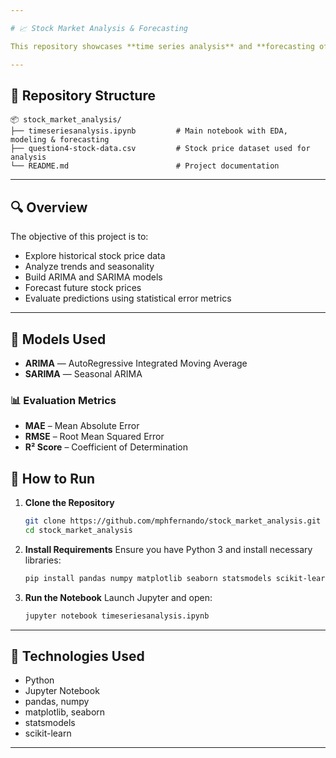 ```yaml
---

# 📈 Stock Market Analysis & Forecasting

This repository showcases **time series analysis** and **forecasting of stock prices** using models like **ARIMA** and **SARIMA** — implemented in Python via a Jupyter Notebook.

---
```


## 📁 Repository Structure

```
📦 stock_market_analysis/
├── timeseriesanalysis.ipynb         # Main notebook with EDA, modeling & forecasting
├── question4-stock-data.csv         # Stock price dataset used for analysis
└── README.md                        # Project documentation
```

---

## 🔍 Overview

The objective of this project is to:

* Explore historical stock price data
* Analyze trends and seasonality
* Build ARIMA and SARIMA models
* Forecast future stock prices
* Evaluate predictions using statistical error metrics

---

## 🧠 Models Used

* **ARIMA** — AutoRegressive Integrated Moving Average
* **SARIMA** — Seasonal ARIMA

### 📊 Evaluation Metrics

* **MAE** – Mean Absolute Error
* **RMSE** – Root Mean Squared Error
* **R² Score** – Coefficient of Determination


## 📌 How to Run

1. **Clone the Repository**

   ```bash
   git clone https://github.com/mphfernando/stock_market_analysis.git
   cd stock_market_analysis
   ```

2. **Install Requirements**
   Ensure you have Python 3 and install necessary libraries:

   ```bash
   pip install pandas numpy matplotlib seaborn statsmodels scikit-learn
   ```

3. **Run the Notebook**
   Launch Jupyter and open:

   ```bash
   jupyter notebook timeseriesanalysis.ipynb
   ```

---

## 🧰 Technologies Used

* Python
* Jupyter Notebook
* pandas, numpy
* matplotlib, seaborn
* statsmodels
* scikit-learn

---

